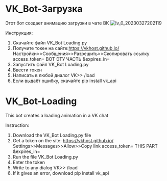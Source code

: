 # VK_Bot-Загрузка
Этот бот создает анимацию загрузки в чате ВК
![lv_0_20230327202119](https://user-images.githubusercontent.com/128917932/227968899-7be9e2bd-b9e8-465c-8771-ffae83f1c742.gif)

Инструкция:

1. Скачайте файл VK_Bot Loading.py
2. Получите токен на сайте:https://vkhost.github.io/
Настройки>>Сообщения>>Разрешить>>Скопировать ссылку access_token= ВОТ ЭТУ ЧАСТЬ &expires_in=
3. Запустить файл VK_Bot Loading.py
4. Ввести токен
5. Написать в любой диалог VK>> /load
6. Если выдаёт ошибку, скачайте pip install vk_api


# VK_Bot-Loading
This bot creates a loading animation in a VK chat

Instruction:

1. Download the VK_Bot Loading.py file
2. Get a token on the site: https://vkhost.github.io/
Settings>>Messages>>Allow>>Copy link access_token= THIS PART &expires_in=
3. Run the file VK_Bot Loading.py
4. Enter the token
5. Write to any dialog VK>> /load
6. If it gives an error, download pip install vk_api
